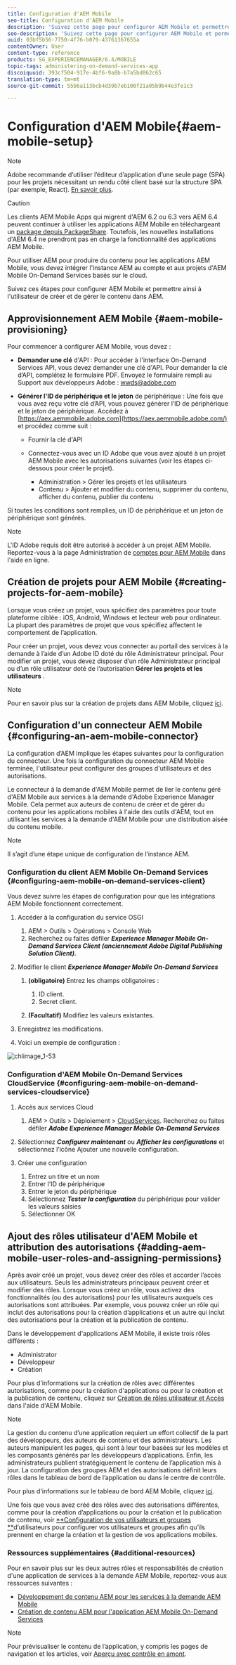 ```yaml
---
title: Configuration d'AEM Mobile
seo-title: Configuration d'AEM Mobile
description: 'Suivez cette page pour configurer AEM Mobile et permettre ainsi à l''utilisateur de créer et de gérer le contenu dans AEM. Cette page fournit des informations sur l''intégration de l''instance AEM avec le compte et les projets AEM Mobile On-Demand Services basés sur le cloud. '
seo-description: 'Suivez cette page pour configurer AEM Mobile et permettre ainsi à l''utilisateur de créer et de gérer le contenu dans AEM. Cette page fournit des informations sur l''intégration de l''instance AEM avec le compte et les projets AEM Mobile On-Demand Services basés sur le cloud. '
uuid: 03bf5b56-7750-4f76-b079-43761367655a
contentOwner: User
content-type: reference
products: SG_EXPERIENCEMANAGER/6.4/MOBILE
topic-tags: administering-on-demand-services-app
discoiquuid: 393cf504-917e-4bf6-9a8b-b7a5bd862c65
translation-type: tm+mt
source-git-commit: 55b6a113bcb4d39b7eb100f21a05b9b44e3fe1c3

---
```



# Configuration d&#39;AEM Mobile{#aem-mobile-setup}

>[!NOTE]
>
>Adobe recommande d’utiliser l’éditeur d’application d’une seule page (SPA) pour les projets nécessitant un rendu côté client basé sur la structure SPA (par exemple, React). [En savoir plus](/help/sites-developing/spa-overview.md).

>[!CAUTION]
>
>Les clients AEM Mobile Apps qui migrent d&#39;AEM 6.2 ou 6.3 vers AEM 6.4 peuvent continuer à utiliser les applications AEM Mobile en téléchargeant un [package depuis PackageShare](https://www.adobeaemcloud.com/content/marketplace/marketplaceProxy.html?packagePath=/content/companies/public/adobe/packages/cq640/compatpack/aem-mobile-package). Toutefois, les nouvelles installations d&#39;AEM 6.4 ne prendront pas en charge la fonctionnalité des applications AEM Mobile.

Pour utiliser AEM pour produire du contenu pour les applications AEM Mobile, vous devez intégrer l&#39;instance AEM au compte et aux projets d&#39;AEM Mobile On-Demand Services basés sur le cloud.

Suivez ces étapes pour configurer AEM Mobile et permettre ainsi à l&#39;utilisateur de créer et de gérer le contenu dans AEM.

## Approvisionnement AEM Mobile {#aem-mobile-provisioning}

Pour commencer à configurer AEM Mobile, vous devez :

* **Demander une clé** d&#39;API : Pour accéder à l&#39;interface On-Demand Services API, vous devez demander une clé d&#39;API. Pour demander la clé d’API, complétez le formulaire [](https://helpx.adobe.com/digital-publishing-solution/help/integrating-dps.html)PDF. Envoyez le formulaire rempli au Support aux développeurs Adobe : [wwds@adobe.com](mailto:wwds@adobe.com)

* **Générer l&#39;ID de périphérique et le jeton** de périphérique : Une fois que vous avez reçu votre clé d’API, vous pouvez générer l’ID de périphérique et le jeton de périphérique. Accédez à [https://aex.aemmobile.adobe.com](https://aex.aemmobile.adobe.com/) et procédez comme suit :

   * Fournir la clé d&#39;API
   * Connectez-vous avec un ID Adobe que vous avez ajouté à un projet AEM Mobile avec les autorisations suivantes (voir les étapes ci-dessous pour créer le projet).

      * Administration > Gérer les projets et les utilisateurs
      * Contenu > Ajouter et modifier du contenu, supprimer du contenu, afficher du contenu, publier du contenu

Si toutes les conditions sont remplies, un ID de périphérique et un jeton de périphérique sont générés.

>[!NOTE]
>
>L&#39;ID Adobe requis doit être autorisé à accéder à un projet AEM Mobile. Reportez-vous à la page Administration de [comptes pour AEM Mobile](https://helpx.adobe.com/digital-publishing-solution/help/account-admin-dps.html) dans l&#39;aide en ligne.

## Création de projets pour AEM Mobile {#creating-projects-for-aem-mobile}

Lorsque vous créez un projet, vous spécifiez des paramètres pour toute plateforme ciblée : iOS, Android, Windows et lecteur web pour ordinateur. La plupart des paramètres de projet que vous spécifiez affectent le comportement de l’application.

Pour créer un projet, vous devez vous connecter au portail des services à la demande à l’aide d’un Adobe ID doté du rôle Administrateur principal. Pour modifier un projet, vous devez disposer d’un rôle Administrateur principal ou d’un rôle utilisateur doté de l’autorisation **Gérer les projets et les utilisateurs** .

>[!NOTE]
>
>Pour en savoir plus sur la création de projets dans AEM Mobile, cliquez [ici](https://helpx.adobe.com/digital-publishing-solution/help/creating-projects.html).

## Configuration d&#39;un connecteur AEM Mobile {#configuring-an-aem-mobile-connector}

La configuration d’AEM implique les étapes suivantes pour la configuration du connecteur. Une fois la configuration du connecteur AEM Mobile terminée, l&#39;utilisateur peut configurer des groupes d&#39;utilisateurs et des autorisations.

Le connecteur à la demande d&#39;AEM Mobile permet de lier le contenu géré d&#39;AEM Mobile aux services à la demande d&#39;Adobe Experience Manager Mobile. Cela permet aux auteurs de contenu de créer et de gérer du contenu pour les applications mobiles à l&#39;aide des outils d&#39;AEM, tout en utilisant les services à la demande d&#39;AEM Mobile pour une distribution aisée du contenu mobile.

>[!NOTE]
>
>Il s’agit d’une étape unique de configuration de l’instance AEM.

### Configuration du client AEM Mobile On-Demand Services {#configuring-aem-mobile-on-demand-services-client}

Vous devez suivre les étapes de configuration pour que les intégrations AEM Mobile fonctionnent correctement.

1. Accéder à la configuration du service OSGI

   1. AEM > Outils > Opérations > Console Web
   1. Recherchez ou faites défiler ***Experience Manager Mobile On-Demand Services Client (anciennement Adobe Digital Publishing Solution Client).***

1. Modifier le client ***Experience Manager Mobile On-Demand Services***

   1. **(obligatoire)** Entrez les champs obligatoires :

      1. ID client.
      1. Secret client.
   1. **(Facultatif)** Modifiez les valeurs existantes.


1. Enregistrez les modifications.
1. Voici un exemple de configuration :

![chlimage_1-53](assets/chlimage_1-53.png)

### Configuration d&#39;AEM Mobile On-Demand Services CloudService {#configuring-aem-mobile-on-demand-services-cloudservice}

1. Accès aux services Cloud

   1. AEM > Outils > Déploiement > [CloudServices](http://localhost:4502/libs/cq/core/content/tools/cloudservices.html). Recherchez ou faites défiler ***Adobe Experience Manager Mobile On-Demand Services***

1. Sélectionnez ***Configurer maintenant*** ou ***Afficher les configurations*** et sélectionnez l’icône Ajouter une nouvelle configuration.

1. Créer une configuration

   1. Entrez un titre et un nom
   1. Entrer l&#39;ID de périphérique
   1. Entrer le jeton du périphérique
   1. Sélectionnez ***Tester la configuration*** du périphérique pour valider les valeurs saisies
   1. Sélectionner OK

## Ajout des rôles utilisateur d&#39;AEM Mobile et attribution des autorisations {#adding-aem-mobile-user-roles-and-assigning-permissions}

Après avoir créé un projet, vous devez créer des rôles et accorder l’accès aux utilisateurs. Seuls les administrateurs principaux peuvent créer et modifier des rôles. Lorsque vous créez un rôle, vous activez des fonctionnalités (ou des autorisations) pour les utilisateurs auxquels ces autorisations sont attribuées. Par exemple, vous pouvez créer un rôle qui inclut des autorisations pour la création d’applications et un autre qui inclut des autorisations pour la création et la publication de contenu.

Dans le développement d&#39;applications AEM Mobile, il existe trois rôles différents :

* Administrator
* Développeur
* Création

Pour plus d&#39;informations sur la création de rôles avec différentes autorisations, comme pour la création d&#39;applications ou pour la création et la publication de contenu, cliquez sur [Création de rôles utilisateur et Accès](https://helpx.adobe.com/digital-publishing-solution/help/account-admin-dps.html) dans l&#39;aide d&#39;AEM Mobile.

>[!NOTE]
>
>La gestion du contenu d’une application requiert un effort collectif de la part des développeurs, des auteurs de contenu et des administrateurs. Les auteurs manipulent les pages, qui sont à leur tour basées sur les modèles et les composants générés par les développeurs d’applications. Enfin, les administrateurs publient stratégiquement le contenu de l’application mis à jour. La configuration des groupes AEM et des autorisations définit leurs rôles dans le tableau de bord de l’application ou dans le centre de contrôle.
>
>Pour plus d&#39;informations sur le tableau de bord AEM Mobile, cliquez [ici](/help/mobile/mobile-apps-ondemand-application-dashboard.md).

Une fois que vous avez créé des rôles avec des autorisations différentes, comme pour la création d’applications ou pour la création et la publication de contenu, voir [**Configuration de vos utilisateurs et groupes **](/help/mobile/aem-mobile-configure-users.md)d’utilisateurs pour configurer vos utilisateurs et groupes afin qu’ils prennent en charge la création et la gestion de vos applications mobiles.

### Ressources supplémentaires {#additional-resources}

Pour en savoir plus sur les deux autres rôles et responsabilités de création d&#39;une application de services à la demande AEM Mobile, reportez-vous aux ressources suivantes :

* [Développement de contenu AEM pour les services à la demande AEM Mobile](/help/mobile/aem-mobile-on-demand.md)
* [Création de contenu AEM pour l&#39;application AEM Mobile On-Demand Services](/help/mobile/mobile-apps-ondemand.md)

>[!NOTE]
>
>Pour prévisualiser le contenu de l’application, y compris les pages de navigation et les articles, voir [Aperçu avec contrôle en amont](/help/mobile/aem-mobile-manage-ondemand-services.md).
